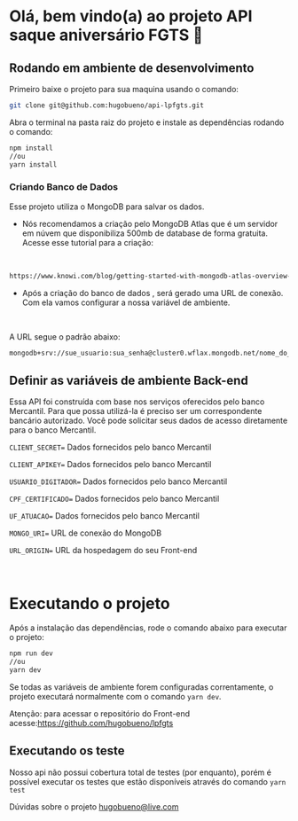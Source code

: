 # Olá, bem vindo(a) ao projeto API saque aniversário FGTS  :rocket:

## Rodando em ambiente de desenvolvimento
Primeiro baixe o projeto para sua maquina usando o comando: 
```bash
git clone git@github.com:hugobueno/api-lpfgts.git
```

Abra o terminal na pasta raiz do projeto e instale as dependências rodando o comando:
```bash
npm install
//ou
yarn install
```

### Criando Banco de Dados

Esse projeto utiliza o  MongoDB para salvar os dados.


- Nós recomendamos a criação pelo MongoDB Atlas que é um servidor em núvem que disponibiliza 500mb de database de forma gratuita. Acesse esse tutorial para a criação:
<br>

```bash
https://www.knowi.com/blog/getting-started-with-mongodb-atlas-overview-and-tutorial/
```
- Após a criação do banco de dados , será gerado uma URL de conexão. Com ela vamos configurar a nossa variável de ambiente.

<br>

A URL segue o padrão abaixo:

```bash
mongodb+srv://sue_usuario:sua_senha@cluster0.wflax.mongodb.net/nome_do_seu_banco?retryWrites=true&w=majority
```

## Definir as variáveis de ambiente Back-end

Essa API foi construída com base nos serviços oferecidos pelo banco Mercantil. Para que possa utilizá-la é preciso ser um correspondente bancário autorizado. Você pode solicitar seus dados de acesso diretamente para o banco Mercantil.


`CLIENT_SECRET=` Dados fornecidos pelo banco Mercantil

`CLIENT_APIKEY=` Dados fornecidos pelo banco Mercantil

`USUARIO_DIGITADOR=` Dados fornecidos pelo banco Mercantil

`CPF_CERTIFICADO=` Dados fornecidos pelo banco Mercantil

`UF_ATUACAO=` Dados fornecidos pelo banco Mercantil

`MONGO_URI=` URL de conexão do MongoDB

`URL_ORIGIN=` URL da hospedagem do seu Front-end

<br>

# Executando o projeto
Após a instalação das dependências, rode o comando abaixo para executar o projeto:

```bash
npm run dev
//ou
yarn dev
```

Se todas as variáveis de ambiente forem configuradas correntamente, o projeto executará normalmente com o comando `yarn dev`.
<br>

Atenção: para acessar o repositório do Front-end acesse:https://github.com/hugobueno/lpfgts

## Executando os teste
Nosso api não possui cobertura total de testes (por enquanto), porém é possível executar os testes que estão disponíveis através do comando `yarn test`

Dúvidas sobre o projeto hugobueno@live.com